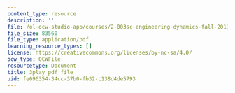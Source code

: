 ```yaml
---
content_type: resource
description: ''
file: /ol-ocw-studio-app/courses/2-003sc-engineering-dynamics-fall-2011/fe69635434cc37b0fb32c138d4de5793_NHedXxUO-Bg.pdf
file_size: 83560
file_type: application/pdf
learning_resource_types: []
license: https://creativecommons.org/licenses/by-nc-sa/4.0/
ocw_type: OCWFile
resourcetype: Document
title: 3play pdf file
uid: fe696354-34cc-37b0-fb32-c138d4de5793
---
```

